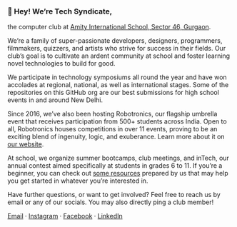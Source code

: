 ### 👋 Hey! We’re Tech Syndicate,
the computer club at [Amity International School, Sector 46, Gurgaon](https://www.amity.edu/ais/gurgaon46/).

We’re a family of super-passionate developers, designers, programmers, filmmakers, quizzers, and artists who strive for success in their fields. Our club’s goal is to cultivate an ardent community at school and foster learning novel technologies to build for good.

We participate in technology symposiums all round the year and have won accolades at regional, national, as well as international stages. Some of the repositories on this GitHub org are our best submissions for high school events in and around New Delhi.

Since 2016, we’ve also been hosting Robotronics, our flagship umbrella event that receives participation from 500+ students across India. Open to all, Robotronics houses competitions in over 11 events, proving to be an exciting blend of ingenuity, logic, and exuberance. Learn more about it on [our website](https://techsyndicate.club).

At school, we organize summer bootcamps, club meetings, and inTech, our annual contest aimed specifically at students in grades 6 to 11. If you’re a beginner, you can check out [some resources](https://techsyndicate.club/learn) prepared by us that may help you get started in whatever you’re interested in.

Have further questions, or want to get involved? Feel free to reach us by email or any of our socials. You may also directly ping a club member!

[Email](mailto:cyberamity46@gmail.com) · [Instagram](https://instagram.com/techsyndicate46) · [Facebook](https://facebook.com/syndicateofamity46) · [LinkedIn](https://www.linkedin.com/company/tech-syndicate)
